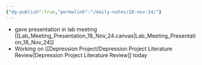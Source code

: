 ```yaml
---
{"dg-publish":true,"permalink":"/daily-notes/18-nov-24/"}
---
```


- gave presentation in lab meeting [[Lab_Meeting_Presentation_18_Nov_24.canvas|Lab_Meeting_Presentation_18_Nov_24]]
- Working on [[Depression Project/Depression Project Literature Review\|Depression Project Literature Review]] today

